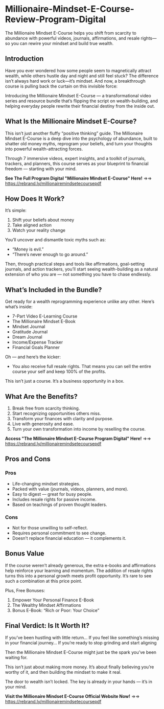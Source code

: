 # Millionaire-Mindset-E-Course-Review-Program-Digital
The Millionaire Mindset E-Course helps you shift from scarcity to abundance with powerful videos, journals, affirmations, and resale rights—so you can   rewire your mindset and build true wealth.

## Introduction

Have you ever wondered how some people seem to magnetically attract wealth, while others hustle day and night and still feel stuck? The difference isn’t always hard work or luck—it’s mindset. And now, a breakthrough course is pulling back the curtain on this invisible force:

Introducing the Millionaire Mindset E-Course — a transformational video series and resource bundle that’s flipping the script on wealth-building, and helping everyday people rewrite their financial destiny from the inside out.

## What Is the Millionaire Mindset E-Course?

This isn’t just another fluffy “positive thinking” guide. The Millionaire Mindset E-Course is a deep dive into the psychology of abundance, built to shatter old money myths, reprogram your beliefs, and turn your thoughts into powerful wealth-attracting forces.

Through 7 immersive videos, expert insights, and a toolkit of journals, trackers, and planners, this course serves as your blueprint to financial freedom — starting with your mind.

**See The Full Program Digital "Millionaire Mindset E-Course" Here!** =>=> https://rebrand.ly/millionairemindsetecoursepdf

## How Does It Work?

It’s simple:

1.  Shift your beliefs about money
2.  Take aligned action
3.  Watch your reality change

You’ll uncover and dismantle toxic myths such as:

-  “Money is evil.”
-  “There’s never enough to go around.”

Then, through practical steps and tools like affirmations, goal-setting journals, and action trackers, you’ll start seeing wealth-building as a natural extension of who you are — not something you have to chase endlessly.

## What’s Included in the Bundle?

Get ready for a wealth reprogramming experience unlike any other. Here’s what’s inside:

-  7-Part Video E-Learning Course
-  The Millionaire Mindset E-Book
-  Mindset Journal
-  Gratitude Journal
-  Dream Journal
-  Income/Expense Tracker
-  Financial Goals Planner

Oh — and here’s the kicker:

- You also receive full resale rights. That means you can sell the entire course your self and keep 100% of the profits.

This isn’t just a course. It’s a business opportunity in a box.

## What Are the Benefits?
 
1.  Break free from scarcity thinking.
2.  Start recognizing opportunities others miss.
3.  Transform your finances with clarity and purpose.
4.  Live with generosity and ease.
5.  Turn your own transformation into income by reselling the course.

**Access "The Millionaire Mindset E-Course Program Digital" Here!** =>=> https://rebrand.ly/millionairemindsetecoursepdf

## Pros and Cons

### Pros
-  Life-changing mindset strategies.
-  Packed with value (journals, videos, planners, and more).
-  Easy to digest — great for busy people.
-  Includes resale rights for passive income.
-  Based on teachings of proven thought leaders.

### Cons
-  Not for those unwilling to self-reflect.
-  Requires personal commitment to see change.
-  Doesn’t replace financial education — it complements it.

## Bonus Value

If the course weren’t already generous, the extra e-books and affirmations help reinforce your learning and momentum. The addition of resale rights turns this into a personal growth meets profit opportunity. It’s rare to see such a combination at this price point.

Plus, Free Bonuses:

1.  Empower Your Personal Finance E-Book
2.  The Wealthy Mindset Affirmations
3.  Bonus E-Book: “Rich or Poor: Your Choice”

## Final Verdict: Is It Worth It?

If you’ve been hustling with little return…
If you feel like something’s missing in your financial journey…
If you’re ready to stop grinding and start aligning

Then the Millionaire Mindset E-Course might just be the spark you’ve been waiting for.

This isn’t just about making more money. It’s about finally believing you’re worthy of it, and then building the mindset to make it real.

The door to wealth isn’t locked. The key is already in your hands — it’s in your mind.

**Visit the Millionaire Mindset E-Course Official Website Now!** =>=> https://rebrand.ly/millionairemindsetecoursepdf
